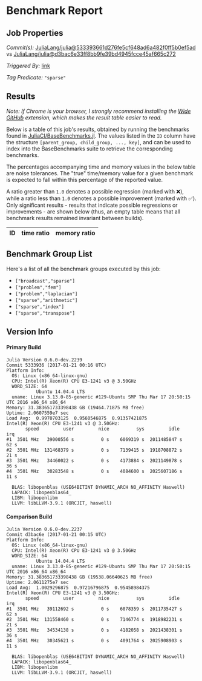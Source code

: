 # Benchmark Report

## Job Properties

*Commit(s):* [JuliaLang/julia@533393661d276fe5cf648ad6a482f0ff5b0ef5ad](https://github.com/JuliaLang/julia/commit/533393661d276fe5cf648ad6a482f0ff5b0ef5ad) vs [JuliaLang/julia@d3bac6e33ff8bb9fe39bd4945fcce45af665c272](https://github.com/JuliaLang/julia/commit/d3bac6e33ff8bb9fe39bd4945fcce45af665c272)

*Triggered By:* [link](https://github.com/JuliaLang/julia/pull/20165#issuecomment-274214587)

*Tag Predicate:* `"sparse"`

## Results

*Note: If Chrome is your browser, I strongly recommend installing the [Wide GitHub](https://chrome.google.com/webstore/detail/wide-github/kaalofacklcidaampbokdplbklpeldpj?hl=en)
extension, which makes the result table easier to read.*

Below is a table of this job's results, obtained by running the benchmarks found in
[JuliaCI/BaseBenchmarks.jl](https://github.com/JuliaCI/BaseBenchmarks.jl). The values
listed in the `ID` column have the structure `[parent_group, child_group, ..., key]`,
and can be used to index into the BaseBenchmarks suite to retrieve the corresponding
benchmarks.

The percentages accompanying time and memory values in the below table are noise tolerances. The "true"
time/memory value for a given benchmark is expected to fall within this percentage of the reported value.

A ratio greater than `1.0` denotes a possible regression (marked with :x:), while a ratio less
than `1.0` denotes a possible improvement (marked with :white_check_mark:). Only significant results - results
that indicate possible regressions or improvements - are shown below (thus, an empty table means that all
benchmark results remained invariant between builds).

| ID | time ratio | memory ratio |
|----|------------|--------------|

## Benchmark Group List

Here's a list of all the benchmark groups executed by this job:

- `["broadcast","sparse"]`
- `["problem","fem"]`
- `["problem","laplacian"]`
- `["sparse","arithmetic"]`
- `["sparse","index"]`
- `["sparse","transpose"]`

## Version Info

#### Primary Build

```
Julia Version 0.6.0-dev.2239
Commit 5333936 (2017-01-21 00:16 UTC)
Platform Info:
  OS: Linux (x86_64-linux-gnu)
  CPU: Intel(R) Xeon(R) CPU E3-1241 v3 @ 3.50GHz
  WORD_SIZE: 64
           Ubuntu 14.04.4 LTS
  uname: Linux 3.13.0-85-generic #129-Ubuntu SMP Thu Mar 17 20:50:15 UTC 2016 x86_64 x86_64
Memory: 31.383651733398438 GB (19464.71875 MB free)
Uptime: 2.0607559e7 sec
Load Avg:  0.9970703125  0.9560546875  0.91357421875
Intel(R) Xeon(R) CPU E3-1241 v3 @ 3.50GHz: 
       speed         user         nice          sys         idle          irq
#1  3501 MHz   39000556 s          0 s    6069319 s  2011485847 s         62 s
#2  3501 MHz  131468379 s          0 s    7139415 s  1918708872 s         21 s
#3  3501 MHz   34460022 s          0 s    4173884 s  2021149878 s         36 s
#4  3501 MHz   30283548 s          0 s    4084600 s  2025607186 s         11 s

  BLAS: libopenblas (USE64BITINT DYNAMIC_ARCH NO_AFFINITY Haswell)
  LAPACK: libopenblas64_
  LIBM: libopenlibm
  LLVM: libLLVM-3.9.1 (ORCJIT, haswell)

```

#### Comparison Build

```
Julia Version 0.6.0-dev.2237
Commit d3bac6e (2017-01-21 00:15 UTC)
Platform Info:
  OS: Linux (x86_64-linux-gnu)
  CPU: Intel(R) Xeon(R) CPU E3-1241 v3 @ 3.50GHz
  WORD_SIZE: 64
           Ubuntu 14.04.4 LTS
  uname: Linux 3.13.0-85-generic #129-Ubuntu SMP Thu Mar 17 20:50:15 UTC 2016 x86_64 x86_64
Memory: 31.383651733398438 GB (19538.06640625 MB free)
Uptime: 2.0611275e7 sec
Load Avg:  1.0029296875  0.97216796875  0.95458984375
Intel(R) Xeon(R) CPU E3-1241 v3 @ 3.50GHz: 
       speed         user         nice          sys         idle          irq
#1  3501 MHz   39112692 s          0 s    6078359 s  2011735427 s         62 s
#2  3501 MHz  131558460 s          0 s    7146774 s  1918982231 s         21 s
#3  3501 MHz   34534138 s          0 s    4182058 s  2021438301 s         36 s
#4  3501 MHz   30345621 s          0 s    4091764 s  2025908903 s         11 s

  BLAS: libopenblas (USE64BITINT DYNAMIC_ARCH NO_AFFINITY Haswell)
  LAPACK: libopenblas64_
  LIBM: libopenlibm
  LLVM: libLLVM-3.9.1 (ORCJIT, haswell)

```
